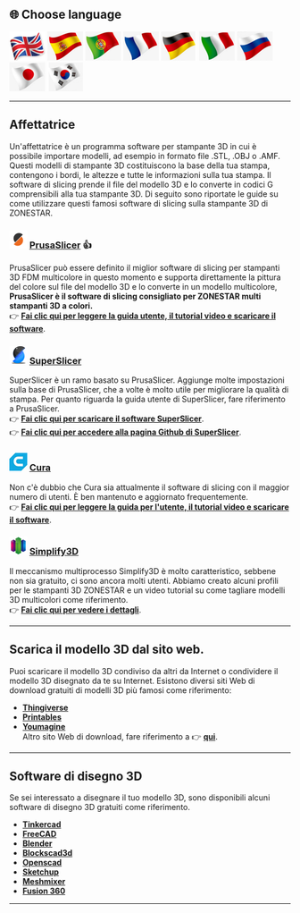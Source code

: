 
## <a id="choose-language">:globe_with_meridians: Choose language </a>
[![](./lanpic/EN.png)](https://github.com/ZONESTAR3D/Slicing-Guide/tree/master/readme.md)
[![](./lanpic/ES.png)](https://github.com/ZONESTAR3D/Slicing-Guide/tree/master/readme-es.md)
[![](./lanpic/PT.png)](https://github.com/ZONESTAR3D/Slicing-Guide/tree/master/readme-pt.md)
[![](./lanpic/FR.png)](https://github.com/ZONESTAR3D/Slicing-Guide/tree/master/readme-fr.md)
[![](./lanpic/DE.png)](https://github.com/ZONESTAR3D/Slicing-Guide/tree/master/readme-de.md)
[![](./lanpic/IT.png)](https://github.com/ZONESTAR3D/Slicing-Guide/tree/master/readme-it.md)
[![](./lanpic/RU.png)](https://github.com/ZONESTAR3D/Slicing-Guide/tree/master/readme-ru.md)
[![](./lanpic/JP.png)](https://github.com/ZONESTAR3D/Slicing-Guide/tree/master/readme-jp.md)
[![](./lanpic/KR.png)](https://github.com/ZONESTAR3D/Slicing-Guide/tree/master/readme-kr.md)
<!-- [![](./lanpic/SA.png)](https://github.com/ZONESTAR3D/Slicing-Guide/tree/master/readme-ar.md) -->

----
## Affettatrice
Un'affettatrice è un programma software per stampante 3D in cui è possibile importare modelli, ad esempio in formato file .STL, .OBJ o .AMF. Questi modelli di stampante 3D costituiscono la base della tua stampa, contengono i bordi, le altezze e tutte le informazioni sulla tua stampa. Il software di slicing prende il file del modello 3D e lo converte in codici G comprensibili alla tua stampante 3D.
Di seguito sono riportate le guide su come utilizzare questi famosi software di slicing sulla stampante 3D di ZONESTAR.

### ![](PrusaSlicer.png) [PrusaSlicer](/PrusaSlicer/) :+1:
PrusaSlicer può essere definito il miglior software di slicing per stampanti 3D FDM multicolore in questo momento e supporta direttamente la pittura del colore sul file del modello 3D e lo converte in un modello multicolore, **PrusaSlicer è il software di slicing consigliato per ZONESTAR multi stampanti 3D a colori.**     
:point_right: [**Fai clic qui per leggere la guida utente, il tutorial video e scaricare il software**](./PrusaSlicer/).

### ![](superslicer.png) [SuperSlicer](https://github.com/supermerill/SuperSlicer/releases)
SuperSlicer è un ramo basato su PrusaSlicer. Aggiunge molte impostazioni sulla base di PrusaSlicer, che a volte è molto utile per migliorare la qualità di stampa. Per quanto riguarda la guida utente di SuperSlicer, fare riferimento a PrusaSlicer.    
:point_right: [**Fai clic qui per scaricare il software SuperSlicer**](https://github.com/supermerill/SuperSlicer/releases).    
:point_right: [**Fai clic qui per accedere alla pagina Github di SuperSlicer**](https://github.com/supermerill/SuperSlicer).

### ![](cura.png) [Cura](/cura/)
Non c'è dubbio che Cura sia attualmente il software di slicing con il maggior numero di utenti. È ben mantenuto e aggiornato frequentemente.    
:point_right: [**Fai clic qui per leggere la guida per l'utente, il tutorial video e scaricare il software**](./cura/).

### ![](Simplify3D.png) [Simplify3D](/Simplify3D/)
Il meccanismo multiprocesso Simplify3D è molto caratteristico, sebbene non sia gratuito, ci sono ancora molti utenti.
Abbiamo creato alcuni profili per le stampanti 3D ZONESTAR e un video tutorial su come tagliare modelli 3D multicolori come riferimento.      
:point_right: [**Fai clic qui per vedere i dettagli**](./Simplify3D/).

-----
## Scarica il modello 3D dal sito web.
Puoi scaricare il modello 3D condiviso da altri da Internet o condividere il modello 3D disegnato da te su Internet. Esistono diversi siti Web di download gratuiti di modelli 3D più famosi come riferimento:
- **[Thingiverse](https://www.thingiverse.com/)**
- **[Printables](https://www.printables.com/)**
- **[Youmagine](https://www.youmagine.com/)**    
Altro sito Web di download, fare riferimento a :point_right: [**qui**][THINGIVERSE].

-----
## Software di disegno 3D
Se sei interessato a disegnare il tuo modello 3D, sono disponibili alcuni software di disegno 3D gratuiti come riferimento.
- **[Tinkercad](https://www.tinkercad.com/)**
- **[FreeCAD](https://www.freecad.org/)**
- **[Blender](https://www.blender.org/)**
- **[Blockscad3d](https://www.blockscad3d.com/editor/)**
- **[Openscad](https://openscad.org/downloads.html)**
- **[Sketchup](https://www.sketchup.com/plans-and-pricing/sketchup-free)**
- **[Meshmixer](https://meshmixer.com/)**
- **[Fusion 360](https://www.autodesk.in/products/fusion-360/free-trial)**

-----
[THINGIVERSE]: https://all3dp.com/1/free-stl-files-3d-printer-models-3d-print-files-stl-download/